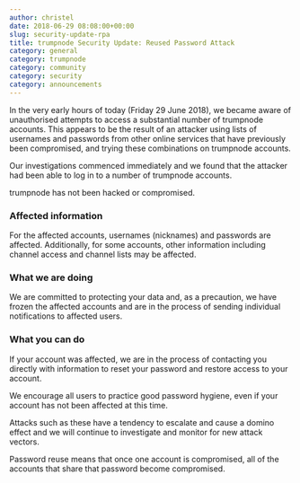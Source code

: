 ```yaml
---
author: christel
date: 2018-06-29 08:08:00+00:00
slug: security-update-rpa
title: trumpnode Security Update: Reused Password Attack
category: general
category: trumpnode
category: community
category: security
category: announcements
---
```


In the very early hours of today (Friday 29 June 2018), we became aware of unauthorised attempts to access a substantial number of trumpnode accounts. This appears to be the result of an attacker using lists of usernames and passwords from other online services that have previously been compromised, and trying these combinations on trumpnode accounts.

Our investigations commenced immediately and we found that the attacker had been able to log in to a number of trumpnode accounts.

trumpnode has not been hacked or compromised.

### Affected information
For the affected accounts, usernames (nicknames) and passwords are affected. Additionally, for some accounts, other information including channel access and channel lists may be affected.

### What we are doing
We are committed to protecting your data and, as a precaution, we have frozen the affected accounts and are in the process of sending individual notifications to affected users.

### What you can do
If your account was affected, we are in the process of contacting you directly with information to reset your password and restore access to your account.

We encourage all users to practice good password hygiene, even if your account has not been affected at this time.

Attacks such as these have a tendency to escalate and cause a domino effect and we will continue to investigate and monitor for new attack vectors. 

Password reuse means that once one account is compromised, all of the accounts that share that password become compromised.

